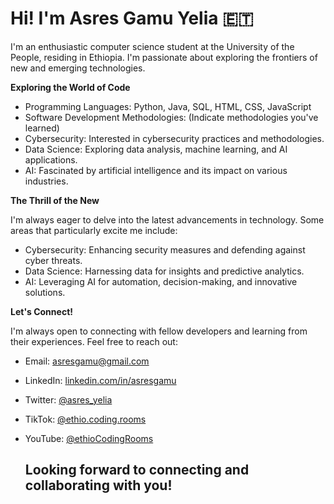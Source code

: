 # Hi! I'm **Asres Gamu Yelia** 🇪🇹 
I'm an enthusiastic computer science student at the University of the People, residing in Ethiopia. I'm passionate about exploring the frontiers of new and emerging technologies.

**Exploring the World of Code**

- Programming Languages: Python, Java, SQL, HTML, CSS, JavaScript
- Software Development Methodologies: (Indicate methodologies you've learned)
- Cybersecurity: Interested in cybersecurity practices and methodologies.
- Data Science: Exploring data analysis, machine learning, and AI applications.
- AI: Fascinated by artificial intelligence and its impact on various industries.

**The Thrill of the New**

I'm always eager to delve into the latest advancements in technology. Some areas that particularly excite me include:

- Cybersecurity: Enhancing security measures and defending against cyber threats.
- Data Science: Harnessing data for insights and predictive analytics.
- AI: Leveraging AI for automation, decision-making, and innovative solutions.

**Let's Connect!**

I'm always open to connecting with fellow developers and learning from their experiences. Feel free to reach out:

- Email: asresgamu@gmail.com
- LinkedIn: [linkedin.com/in/asresgamu](https://www.linkedin.com/in/asresgamu)
- Twitter: [@asres_yelia](https://twitter.com/asres_yelia)
- TikTok: [@ethio.coding.rooms](https://www.tiktok.com/@ethio.coding.rooms)
- YouTube: [@ethioCodingRooms](https://www.youtube.com/@ethioCodingRooms)

  ## Looking forward to connecting and collaborating with you!


